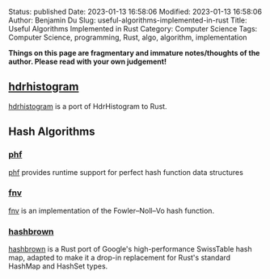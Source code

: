 Status: published
Date: 2023-01-13 16:58:06
Modified: 2023-01-13 16:58:06
Author: Benjamin Du
Slug: useful-algorithms-implemented-in-rust
Title: Useful Algorithms Implemented in Rust
Category: Computer Science
Tags: Computer Science, programming, Rust, algo, algorithm, implementation

**Things on this page are fragmentary and immature notes/thoughts of the author. Please read with your own judgement!**

## [hdrhistogram](https://crates.io/crates/hdrhistogram)
[hdrhistogram](https://crates.io/crates/hdrhistogram)
is a port of HdrHistogram to Rust.


## Hash Algorithms

### [phf](https://crates.io/crates/phf)
[phf](https://crates.io/crates/phf)
provides runtime support for perfect hash function data structures

### [fnv](https://crates.io/crates/fnv)
[fnv](https://crates.io/crates/fnv)
is an implementation of the Fowler–Noll–Vo hash function.

### [hashbrown](https://crates.io/crates/hashbrown)
[hashbrown](https://crates.io/crates/hashbrown)
is a Rust port of Google's high-performance SwissTable hash map, 
adapted to make it a drop-in replacement for Rust's standard HashMap and HashSet types.
    
